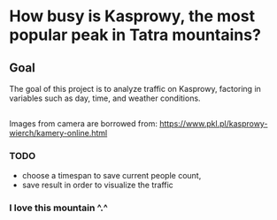 # How busy is Kasprowy, the most popular peak in Tatra mountains?
## Goal
The goal of this project is to analyze traffic on Kasprowy, factoring in variables such as day, time, and weather conditions.
##
Images from camera are borrowed from: https://www.pkl.pl/kasprowy-wierch/kamery-online.html
### TODO
- choose a timespan to save current people count,
- save result in order to visualize the traffic
### I love this mountain ^.^
